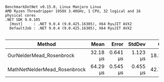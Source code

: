 ```

BenchmarkDotNet v0.15.0, Linux Manjaro Linux
AMD Ryzen Threadripper 1950X 3.40GHz, 1 CPU, 32 logical and 16 physical cores
.NET SDK 9.0.105
  [Host]     : .NET 9.0.4 (9.0.425.16305), X64 RyuJIT AVX2
  DefaultJob : .NET 9.0.4 (9.0.425.16305), X64 RyuJIT AVX2


```
| Method                       | Mean     | Error    | StdDev   | Gen0    | Allocated |
|----------------------------- |---------:|---------:|---------:|--------:|----------:|
| OurNelderMead_Rosenbrock     | 32.18 μs | 0.641 μs | 1.123 μs | 18.1274 |  74.09 KB |
| MathNetNelderMead_Rosenbrock | 64.29 μs | 0.545 μs | 0.455 μs | 42.7246 | 174.93 KB |
